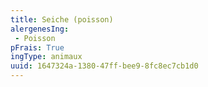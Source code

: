 ```yaml
---
title: Seiche (poisson)
alergenesIng:
 - Poisson
pFrais: True
ingType: animaux
uuid: 1647324a-1380-47ff-bee9-8fc8ec7cb1d0
---
```

